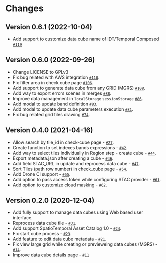 # Changes


## Version 0.6.1 (2022-10-04)

- Add support to customize data cube name of IDT/Temporal Composed [`#119`](https://github.com/brazil-data-cube/dc-manager/issues/119)


## Version 0.6.0 (2022-09-26)

- Change LICENSE to GPLv3
- Fix bug related with AWS integration [`#110`](https://github.com/brazil-data-cube/dc-manager/issues/110).
- Fix filter area in check cube page [`#106`](https://github.com/brazil-data-cube/dc-manager/issues/106).
- Add support to generate data cube from any GRID (MGRS) [`#108`](https://github.com/brazil-data-cube/dc-manager/issues/108).
- Add way to export errors scenes in merges [`#88`](https://github.com/brazil-data-cube/dc-manager/issues/88).
- Improve data management in ``localStorage`` ``sessionStorage`` [`#86`](https://github.com/brazil-data-cube/dc-manager/issues/86).
- Add modal to update band definition [`#83`](https://github.com/brazil-data-cube/dc-manager/issues/83).
- Add modal to update data cube parameters execution [`#81`](https://github.com/brazil-data-cube/dc-manager/issues/81).
- Fix bug related grid tiles drawing [`#74`](https://github.com/brazil-data-cube/dc-manager/issues/74).


## Version 0.4.0 (2021-04-16)

- Allow search by tile_id in check-cube page - [`#27`](https://github.com/brazil-data-cube/dc-manager/issues/27).
- Create function to set indexes bands expressions - [`#42`](https://github.com/brazil-data-cube/dc-manager/issues/42).
- Add way to select tiles individually in Region step - create cube - [`#44`](https://github.com/brazil-data-cube/dc-manager/issues/44).
- Export metadata.json after creating a cube - [`#46`](https://github.com/brazil-data-cube/dc-manager/issues/46).
- Add field STAC_URL in update and reprocess data cube - [`#47`](https://github.com/brazil-data-cube/dc-manager/issues/47).
- Sort Tiles (path row number) in check_cube page - [`#54`](https://github.com/brazil-data-cube/dc-manager/issues/54).
- Add Drone CI support - [`#55`](https://github.com/brazil-data-cube/dc-manager/issues/55).
- Add option to pass access token while configuring STAC provider - [`#61`](https://github.com/brazil-data-cube/dc-manager/issues/61).
- Add option to customize cloud masking - [`#62`](https://github.com/brazil-data-cube/dc-manager/issues/62).


## Version 0.2.0 (2020-12-04)

- Add fully support to manage data cubes using Web based user interface.
- Reprocess data cube tile - [`#31`](https://github.com/brazil-data-cube/dc-manager/issues/31).
- Add support SpatioTemporal Asset Catalog 1.0 - [`#24`](https://github.com/brazil-data-cube/dc-manager/issues/24).
- Fix start cube process - [`#23`](https://github.com/brazil-data-cube/dc-manager/issues/23).
- Add feature to edit data cube metadata - [`#21`](https://github.com/brazil-data-cube/dc-manager/issues/21).
- Fix view large grid while creating or previeweing data cubes (MGRS) - [`#14`](https://github.com/brazil-data-cube/dc-manager/issues/14).
- Improve data cube details page - [`#11`](https://github.com/brazil-data-cube/dc-manager/issues/11)
